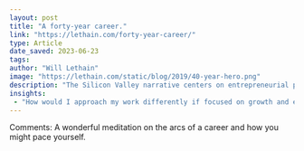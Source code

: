 ```yaml
---
layout: post
title: "A forty-year career."
link: "https://lethain.com/forty-year-career/"
type: Article
date_saved: 2023-06-23
tags: 
author: "Will Lethain"
image: "https://lethain.com/static/blog/2019/40-year-hero.png"
description: "The Silicon Valley narrative centers on entrepreneurial protagonists who are poised one predestined step away from changing the world. A decade ago they were heroes, and more recently they’ve become villains, but either way they are absolutely the protagonists. Working within the industry, I’ve worked with quite a few non-protagonists who experience their time in technology differently: a period of obligatory toil required to pry open the gate to the American Dream."
insights:
 - "How would I approach my work differently if focused on growth and engagement, and if I measured eras not in equity and IPOs but instead in decades? I’d focus on a small handful of things that build together, with each making the others more impactful as they compound over time. I’d focus on pace, people, prestige, profit and learning."
---
```


Comments: A wonderful meditation on the arcs of a career and how you might pace yourself.